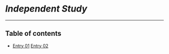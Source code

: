 # *Independent Study*
___
## Table of contents

* [Entry 01](/entries/Entry01.md)
 [Entry 02](/entries/Entry02.md)


